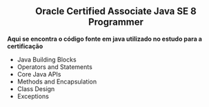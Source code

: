 <h2 align=center><b>Oracle Certified Associate Java SE 8 Programmer</b></h2>
 
<p><b>Aqui se encontra o código fonte em java utilizado no estudo para a certificação</b></p>

- Java Building Blocks
- Operators and Statements
- Core Java APIs
- Methods and Encapsulation
- Class Design
- Exceptions

